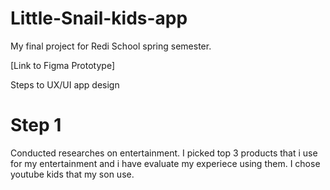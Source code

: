 # Little-Snail-kids-app
My final project for Redi School spring semester.

[Link to Figma Prototype]


Steps to UX/UI app design

# Step 1
Conducted researches on entertainment. I picked top 3 products that i use for my entertainment and i have evaluate my experiece using them. 
I chose youtube kids that my son use. 

